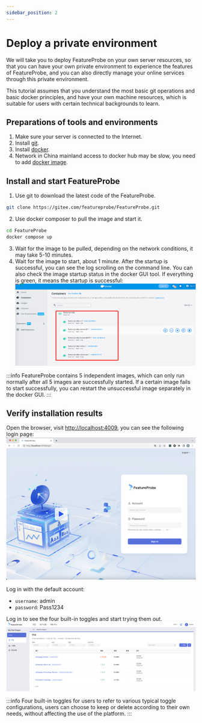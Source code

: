 ```yaml
---
sidebar_position: 2
---
```


# Deploy a private environment 

We will take you to deploy FeatureProbe on your own server resources, so that you can have your own private environment to experience the features of FeatureProbe, and you can also directly manage your online services through this private environment.

This tutorial assumes that you understand the most basic git operations and basic docker principles, and have your own machine resources, which is suitable for users with certain technical backgrounds to learn.

## Preparations of tools and environments

1. Make sure your server is connected to the Internet.
2. Install [git](https://git-scm.com/).
3. Install [docker](https://www.docker.com/).
4. Network in China mainland access to docker hub may be slow, you need to add [docker image](https://gitee.com/featureprobe/FeatureProbe/blob/main/DOCKER_HUB.md).

## Install and start FeatureProbe

1. Use git to download the latest code of the FeatureProbe.
~~~bash
git clone https://gitee.com/featureprobe/FeatureProbe.git
~~~
2. Use docker composer to pull the image and start it.
~~~bash
cd FeatureProbe
docker compose up
~~~
3. Wait for the image to be pulled, depending on the network conditions, it may take 5-10 minutes.
4. Wait for the image to start, about 1 minute. After the startup is successful, you can see the log scrolling on the command line. You can also check the image startup status in the docker GUI tool. If everything is green, it means the startup is successful:
![docker startup](/docker_startup.png)

:::info
FeatureProbe contains 5 independent images, which can only run normally after all 5 images are successfully started. If a certain image fails to start successfully, you can restart the unsuccessful image separately in the docker GUI.
:::

## Verify installation results

Open the browser, visit [http://localhost:4009](http://localhost:4009), you can see the following login page:
![login](/docker_login_en.png)

Log in with the default account:
* `username`: admin
* `password`: Pass1234

Log in to see the four built-in toggles and start trying them out.
![toggle list](/docker_toggle_list_en.png)

:::info
Four built-in toggles for users to refer to various typical toggle configurations, users can choose to keep or delete according to their own needs, without affecting the use of the platform.
:::